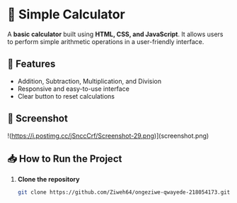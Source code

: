 # 🧮 Simple Calculator

A **basic calculator** built using **HTML, CSS, and JavaScript**. It allows users to perform simple arithmetic operations in a user-friendly interface.

## 🚀 Features
- Addition, Subtraction, Multiplication, and Division
- Responsive and easy-to-use interface
- Clear button to reset calculations

## 📸 Screenshot
!(https://i.postimg.cc/jSnccCrf/Screenshot-29.png)](screenshot.png) 

## 📥 How to Run the Project
1. **Clone the repository**  
   ```sh
   git clone https://github.com/Ziweh64/ongeziwe-qwayede-218054173.git

